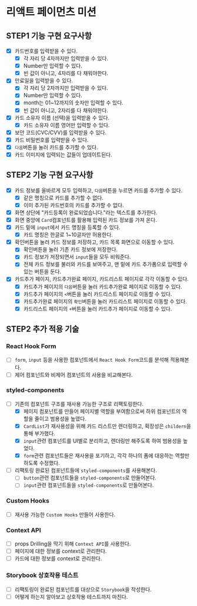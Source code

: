 # 리액트 페이먼츠 미션

## STEP1 기능 구현 요구사항

- [x] 카드번호를 입력받을 수 있다.
  - [x] 각 자리 당 4자까지만 입력받을 수 있다.
  - [x] Number만 입력할 수 있다.
  - [x] 빈 값이 아니고, 4자리를 다 채워야한다.
- [x] 만료일을 입력받을 수 있다.
  - [x] 각 자리 당 2자까지만 입력받을 수 있다.
  - [x] Number만 입력할 수 있다.
  - [x] month는 01~12까지의 숫자만 입력할 수 있다.
  - [x] 빈 값이 아니고, 2자리를 다 채워야한다.
- [x] 카드 소유자 이름 (선택)을 입력받을 수 있다.
  - [x] 카드 소유자 이름 영어만 입력할 수 있다.
- [x] 보안 코드(CVC/CVV)를 입력받을 수 있다.
- [x] 카드 비밀번호를 입력받을 수 있다.
- [x] `다음`버튼을 눌러 카드를 추가할 수 있다.
- [x] 카드 이미지에 입력되는 값들이 업데이트된다.

## STEP2 기능 구현 요구사항

- [x] 카드 정보를 올바르게 모두 입력하고, `다음`버튼을 누르면 카드를 추가할 수 있다.
  - [x] 같은 명칭으로 카드를 추가할 수 없다.
  - [x] 이미 추가된 카드번호의 카드를 추가할 수 없다.
- [x] 화면 상단에 "카드등록이 완료되었습니다."라는 텍스트를 추가한다.
- [x] 화면 중앙에 `Card`컴포넌트를 활용해 입력된 카드 정보를 가져 온다.
- [x] 카드 밑에 `input`에서 카드 명칭을 등록할 수 있다.
  - [x] 카드 명칭은 한글로 1~10글자만 허용한다.
- [x] 확인버튼을 눌러 카드 정보를 저장하고, 카드 목록 화면으로 이동할 수 있다.
  - [x] 확인버튼을 눌러 기존 카드 정보에 저장한다.
  - [x] 카드 정보가 저장되면서 `input`들을 모두 비워준다.
  - [x] 전체 카드 정보를 불러와 카드를 보여주고, 맨 밑에 카드 추가폼으로 입력할 수 있는 버튼을 둔다.
- [x] 카드추가 페이지, 카드추가완료 페이지, 카드리스트 페이지로 각각 이동할 수 있다.
  - [x] 카드추가 페이지의 `다음`버튼을 눌러 카드추가완료 페이지로 이동할 수 있다.
  - [x] 카드추가 페이지의 `<`버튼을 눌러 카드리스트 페이지로 이동할 수 있다.
  - [x] 카드추가완료 페이지의 `확인`버튼을 눌러 카드리스트 페이지로 이동할 수 있다.
  - [x] 카드리스트 페이지의 `+`버튼을 눌러 카드추가 페이지로 이동할 수 있다.

## STEP2 추가 적용 기술

### React Hook Form

- [ ] `form`, `input` 등을 사용한 컴포넌트에서 `React Hook Form`코드를 분석해 적용해본다.
- [ ] 제어 컴포넌트와 비제어 컴포넌트의 사용을 비교해본다.

### styled-components

- [ ] 기존의 컴포넌트 구조를 재사용 가능한 구조로 리팩토링한다.
  - [x] 페이지 컴포넌트를 만들어 페이지별 역할을 부여함으로써 하위 컴포넌트의 역할을 줄이고 범용성을 높였다.
  - [x] `CardList`가 재사용성을 위해 카드 리스트만 렌더링하고, 확장성은 `childern`을 통해 부가했다.
  - [x] `input`관련 컴포넌트를 UI별로 분리하고, 렌더링만 해주도록 하여 범용성을 높었다.
  - [x] `form`관련 컴포넌트들은 재사용을 포기하고, 각각 하나의 폼에 대응하는 역할만 하도록 수정했다.
- [ ] 리팩토링 완료된 컴포넌트들에 `styled-components`를 사용해본다.
  - [ ] `button`관련 컴포넌트들을 `styled-components`로 만들어본다.
  - [ ] `input`관련 컴포넌트들을 `styled-components`로 만들어본다.

### Custom Hooks

- [ ] 재사용 가능한 `Custom Hooks` 만들어 사용한다.

### Context API

- [ ] props Drilling을 막기 위해 `Context API`를 사용한다.
- [ ] 페이지에 대한 정보를 context로 관리한다.
- [ ] 카드에 대한 정보를 context로 관리한다.

### Storybook 상호작용 테스트

- [ ] 리팩토링이 완료된 컴포넌트를 대상으로 `Storybook`을 작성한다.
- [ ] 어떻게 하는지 알아보고 상호작용 테스트까지 마친다.
